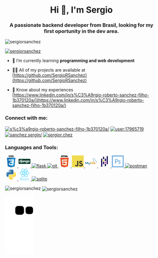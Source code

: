 <h1 align="center">Hi 👋, I'm Sergio</h1>
<h3 align="center">A passionate backend developer from Brasil, looking for my first oportunity in the dev area.</h3>

<p align="left"> <img src="https://komarev.com/ghpvc/?username=sergiorsanchez&label=Profile%20views&color=0e75b6&style=flat" alt="sergiorsanchez" /> </p>

<p align="left"> <a href="https://github.com/ryo-ma/github-profile-trophy"><img src="https://github-profile-trophy.vercel.app/?username=sergiorsanchez" alt="sergiorsanchez" /></a> </p>

- 🌱 I’m currently learning **programming and web development**

- 👨‍💻 All of my projects are available at [https://github.com/SergioRSanchez](https://github.com/SergioRSanchez)

- 📄 Know about my experiences [https://www.linkedin.com/in/s%C3%A9rgio-roberto-sanchez-filho-1b370120a/](https://www.linkedin.com/in/s%C3%A9rgio-roberto-sanchez-filho-1b370120a/)

<h3 align="left">Connect with me:</h3>
<p align="left">
<a href="https://linkedin.com/in/s%c3%a9rgio-roberto-sanchez-filho-1b370120a/" target="blank"><img align="center" src="https://raw.githubusercontent.com/rahuldkjain/github-profile-readme-generator/master/src/images/icons/Social/linked-in-alt.svg" alt="s%c3%a9rgio-roberto-sanchez-filho-1b370120a/" height="30" width="40" /></a>
<a href="https://stackoverflow.com/users/17965719/s%c3%a9rgio-roberto-sanchez-filho" target="blank"><img align="center" src="https://raw.githubusercontent.com/rahuldkjain/github-profile-readme-generator/master/src/images/icons/Social/stack-overflow.svg" alt="user:17965719" height="30" width="40" /></a>
<a href="https://fb.com/sanchez.sergin/" target="blank"><img align="center" src="https://raw.githubusercontent.com/rahuldkjain/github-profile-readme-generator/master/src/images/icons/Social/facebook.svg" alt="sanchez.sergin/" height="30" width="40" /></a>
<a href="https://instagram.com/sergior.chez" target="blank"><img align="center" src="https://raw.githubusercontent.com/rahuldkjain/github-profile-readme-generator/master/src/images/icons/Social/instagram.svg" alt="sergior.chez" height="30" width="40" /></a>
</p>

<h3 align="left">Languages and Tools:</h3>
<p align="left"> <a href="https://www.w3schools.com/css/" target="_blank" rel="noreferrer"> <img src="https://raw.githubusercontent.com/devicons/devicon/master/icons/css3/css3-original-wordmark.svg" alt="css3" width="40" height="40"/> </a> <a href="https://www.djangoproject.com/" target="_blank" rel="noreferrer"> <img src="https://raw.githubusercontent.com/devicons/devicon/master/icons/django/django-original.svg" alt="django" width="40" height="40"/> </a> <a href="https://flask.palletsprojects.com/" target="_blank" rel="noreferrer"> <img src="https://www.vectorlogo.zone/logos/pocoo_flask/pocoo_flask-icon.svg" alt="flask" width="40" height="40"/> </a> <a href="https://git-scm.com/" target="_blank" rel="noreferrer"> <img src="https://www.vectorlogo.zone/logos/git-scm/git-scm-icon.svg" alt="git" width="40" height="40"/> </a> <a href="https://www.w3.org/html/" target="_blank" rel="noreferrer"> <img src="https://raw.githubusercontent.com/devicons/devicon/master/icons/html5/html5-original-wordmark.svg" alt="html5" width="40" height="40"/> </a> <a href="https://developer.mozilla.org/en-US/docs/Web/JavaScript" target="_blank" rel="noreferrer"> <img src="https://raw.githubusercontent.com/devicons/devicon/master/icons/javascript/javascript-original.svg" alt="javascript" width="40" height="40"/> </a> <a href="https://www.mysql.com/" target="_blank" rel="noreferrer"> <img src="https://raw.githubusercontent.com/devicons/devicon/master/icons/mysql/mysql-original-wordmark.svg" alt="mysql" width="40" height="40"/> </a> <a href="https://pandas.pydata.org/" target="_blank" rel="noreferrer"> <img src="https://raw.githubusercontent.com/devicons/devicon/2ae2a900d2f041da66e950e4d48052658d850630/icons/pandas/pandas-original.svg" alt="pandas" width="40" height="40"/> </a> <a href="https://www.photoshop.com/en" target="_blank" rel="noreferrer"> <img src="https://raw.githubusercontent.com/devicons/devicon/master/icons/photoshop/photoshop-line.svg" alt="photoshop" width="40" height="40"/> </a> <a href="https://postman.com" target="_blank" rel="noreferrer"> <img src="https://www.vectorlogo.zone/logos/getpostman/getpostman-icon.svg" alt="postman" width="40" height="40"/> </a> <a href="https://www.python.org" target="_blank" rel="noreferrer"> <img src="https://raw.githubusercontent.com/devicons/devicon/master/icons/python/python-original.svg" alt="python" width="40" height="40"/> </a> <a href="https://reactjs.org/" target="_blank" rel="noreferrer"> <img src="https://raw.githubusercontent.com/devicons/devicon/master/icons/react/react-original-wordmark.svg" alt="react" width="40" height="40"/> </a> <a href="https://www.sqlite.org/" target="_blank" rel="noreferrer"> <img src="https://www.vectorlogo.zone/logos/sqlite/sqlite-icon.svg" alt="sqlite" width="40" height="40"/> </a> </p>

<p><img align="left" src="https://github-readme-stats.vercel.app/api/top-langs?username=sergiorsanchez&show_icons=true&locale=en&layout=compact" alt="sergiorsanchez" /></p>

<p>&nbsp;<img align="center" src="https://github-readme-stats.vercel.app/api?username=sergiorsanchez&show_icons=true&locale=en" alt="sergiorsanchez" /></p>

  ![Snake animation](https://github.com/sergiorsanchez/sergiorsanchez/blob/output/github-contribution-grid-snake.svg)
